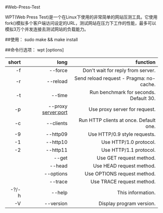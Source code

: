 #Web-Press-Test

WPT(Web Press Test)是一个在Linux下使用的非常简单的网站压测工具。它使用fork()模拟多个客户端访问设定的URL，测试网站在压力下工作的性能，最多可以模拟3万个并发连接去测试网站的负载能力。


##使用：
	sudo make && make install

##命令行选项：
	wpt [options]

|  short  |	   long           | 	               function                   |
| -------:| ---------------------:| ---------------------------------------------:|
|-f       |--force                |Don't wait for reply from server.              |
|-r       |--reload               |Send reload request - Pragma: no-cache.        |
|-t       |--time <sec>           |Run benchmark for <sec> seconds. Default 30.   |
|-p       |--proxy <server:port>  |Use proxy server for request.                  |
|-c       |--clients <n>          |Run <n> HTTP clients at once. Default one.     |
|-9       |--http09               |Use HTTP/0.9 style requests.                   |
|-1       |--http10               |Use HTTP/1.0 protocol.                         |
|-2       |--http11               | Use HTTP/1.1 protocol.                        |
|         |--get                  |Use GET request method.                        |
|         |--head                 |Use HEAD request method.                       |
|         |--options              |Use OPTIONS request method.                    |
|         |--trace                |Use TRACE request method.                      |
|-?/-h    |--help                 |This information.                              |
|-V       |--version              |Display program version.                       |
  
